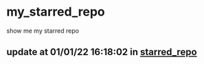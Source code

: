# my_starred_repo
show me my starred repo

update at 01/01/22 16:18:02 in [starred_repo](./index.html)
---

